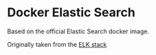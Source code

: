 # Docker Elastic Search

Based on the official Elastic Search docker image.

Originally taken from the [ELK stack](https://github.com/deviantony/docker-elk)
